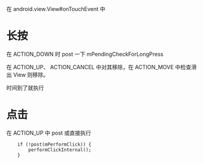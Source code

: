 在 android.view.View#onTouchEvent 中
# 长按
在 ACTION_DOWN 时 post 一下 mPendingCheckForLongPress

在 ACTION_UP、 ACTION_CANCEL 中对其移除，在 ACTION_MOVE 中检查滑出 View 则移除。

时间到了就执行

# 点击
在 ACTION_UP 中  post 或直接执行


        if (!post(mPerformClick)) {
            performClickInternal();
        }